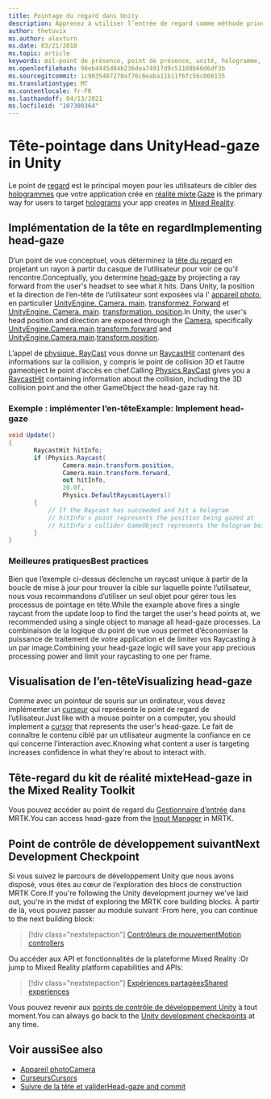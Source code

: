 ```yaml
---
title: Pointage du regard dans Unity
description: Apprenez à utiliser l’entrée de regard comme méthode principale permettant aux utilisateurs de cibler les hologrammes que votre application crée en réalité mixte.
author: thetuvix
ms.author: alexturn
ms.date: 03/21/2018
ms.topic: article
keywords: œil-point de présence, point de présence, unité, hologramme, réalité mixte, casque de réalité mixte, casque de réalité mixte, casque de réalité virtuelle, MRTK, boîte à outils de réalité mixte
ms.openlocfilehash: 98eb4445d04b236dea74917d9c51108b66d6df3b
ms.sourcegitcommit: 1c9035487270af76c6eaba11b11f6fc56c008135
ms.translationtype: MT
ms.contentlocale: fr-FR
ms.lasthandoff: 04/13/2021
ms.locfileid: "107300364"
---
```

# <a name="head-gaze-in-unity"></a><span data-ttu-id="a175d-104">Tête-pointage dans Unity</span><span class="sxs-lookup"><span data-stu-id="a175d-104">Head-gaze in Unity</span></span>

<span data-ttu-id="a175d-105">Le point de [regard](../../design/gaze-and-commit.md) est le principal moyen pour les utilisateurs de cibler des [hologrammes](../../discover/hologram.md) que votre application crée en [réalité mixte](../../discover/mixed-reality.md).</span><span class="sxs-lookup"><span data-stu-id="a175d-105">[Gaze](../../design/gaze-and-commit.md) is the primary way for users to target [holograms](../../discover/hologram.md) your app creates in [Mixed Reality](../../discover/mixed-reality.md).</span></span>

## <a name="implementing-head-gaze"></a><span data-ttu-id="a175d-106">Implémentation de la tête en regard</span><span class="sxs-lookup"><span data-stu-id="a175d-106">Implementing head-gaze</span></span>

<span data-ttu-id="a175d-107">D’un point de vue conceptuel, vous déterminez la [tête du regard](../../design/gaze-and-commit.md) en projetant un rayon à partir du casque de l’utilisateur pour voir ce qu’il rencontre.</span><span class="sxs-lookup"><span data-stu-id="a175d-107">Conceptually, you determine [head-gaze](../../design/gaze-and-commit.md) by projecting a ray forward from the user's headset to see what it hits.</span></span> <span data-ttu-id="a175d-108">Dans Unity, la position et la direction de l’en-tête de l’utilisateur sont exposées via l' [appareil photo](camera-in-unity.md), en particulier [UnityEngine. Camera. main](https://docs.unity3d.com/ScriptReference/Camera-main.html). [transformez. Forward](https://docs.unity3d.com/ScriptReference/Transform-forward.html) et [UnityEngine. Camera. main](https://docs.unity3d.com/ScriptReference/Camera-main.html). [transformation. position](https://docs.unity3d.com/ScriptReference/Transform-position.html).</span><span class="sxs-lookup"><span data-stu-id="a175d-108">In Unity, the user's head position and direction are exposed through the [Camera](camera-in-unity.md), specifically [UnityEngine.Camera.main](https://docs.unity3d.com/ScriptReference/Camera-main.html).[transform.forward](https://docs.unity3d.com/ScriptReference/Transform-forward.html) and [UnityEngine.Camera.main](https://docs.unity3d.com/ScriptReference/Camera-main.html).[transform.position](https://docs.unity3d.com/ScriptReference/Transform-position.html).</span></span>

<span data-ttu-id="a175d-109">L’appel de [physique. RayCast](https://docs.unity3d.com/ScriptReference/Physics.Raycast.html) vous donne un [RaycastHit](https://docs.unity3d.com/ScriptReference/RaycastHit.html) contenant des informations sur la collision, y compris le point de collision 3D et l’autre gameobject le point d’accès en chef.</span><span class="sxs-lookup"><span data-stu-id="a175d-109">Calling [Physics.RayCast](https://docs.unity3d.com/ScriptReference/Physics.Raycast.html) gives you a [RaycastHit](https://docs.unity3d.com/ScriptReference/RaycastHit.html) containing information about the collision, including the 3D collision point and the other GameObject the head-gaze ray hit.</span></span>

### <a name="example-implement-head-gaze"></a><span data-ttu-id="a175d-110">Exemple : implémenter l’en-tête</span><span class="sxs-lookup"><span data-stu-id="a175d-110">Example: Implement head-gaze</span></span>

```cs
void Update()
{
       RaycastHit hitInfo;
       if (Physics.Raycast(
               Camera.main.transform.position,
               Camera.main.transform.forward,
               out hitInfo,
               20.0f,
               Physics.DefaultRaycastLayers))
       {
           // If the Raycast has succeeded and hit a hologram
           // hitInfo's point represents the position being gazed at
           // hitInfo's collider GameObject represents the hologram being gazed at
       }
}
```

### <a name="best-practices"></a><span data-ttu-id="a175d-111">Meilleures pratiques</span><span class="sxs-lookup"><span data-stu-id="a175d-111">Best practices</span></span>

<span data-ttu-id="a175d-112">Bien que l’exemple ci-dessus déclenche un raycast unique à partir de la boucle de mise à jour pour trouver la cible sur laquelle pointe l’utilisateur, nous vous recommandons d’utiliser un seul objet pour gérer tous les processus de pointage en tête.</span><span class="sxs-lookup"><span data-stu-id="a175d-112">While the example above fires a single raycast from the update loop to find the target the user's head points at, we recommended using a single object to manage all head-gaze processes.</span></span> <span data-ttu-id="a175d-113">La combinaison de la logique du point de vue vous permet d’économiser la puissance de traitement de votre application et de limiter vos Raycasting à un par image.</span><span class="sxs-lookup"><span data-stu-id="a175d-113">Combining your head-gaze logic will save your app precious processing power and limit your raycasting to one per frame.</span></span>

## <a name="visualizing-head-gaze"></a><span data-ttu-id="a175d-114">Visualisation de l’en-tête</span><span class="sxs-lookup"><span data-stu-id="a175d-114">Visualizing head-gaze</span></span>

<span data-ttu-id="a175d-115">Comme avec un pointeur de souris sur un ordinateur, vous devez implémenter un [curseur](../../design/cursors.md) qui représente le point de regard de l’utilisateur.</span><span class="sxs-lookup"><span data-stu-id="a175d-115">Just like with a mouse pointer on a computer, you should implement a [cursor](../../design/cursors.md) that represents the user's head-gaze.</span></span> <span data-ttu-id="a175d-116">Le fait de connaître le contenu ciblé par un utilisateur augmente la confiance en ce qui concerne l’interaction avec.</span><span class="sxs-lookup"><span data-stu-id="a175d-116">Knowing what content a user is targeting increases confidence in what they're about to interact with.</span></span>

## <a name="head-gaze-in-the-mixed-reality-toolkit"></a><span data-ttu-id="a175d-117">Tête-regard du kit de réalité mixte</span><span class="sxs-lookup"><span data-stu-id="a175d-117">Head-gaze in the Mixed Reality Toolkit</span></span>

<span data-ttu-id="a175d-118">Vous pouvez accéder au point de regard du [Gestionnaire d’entrée](https://docs.microsoft.com/windows/mixed-reality/mrtk-unity/features/input/overview) dans MRTK.</span><span class="sxs-lookup"><span data-stu-id="a175d-118">You can access head-gaze from the [Input Manager](https://docs.microsoft.com/windows/mixed-reality/mrtk-unity/features/input/overview) in MRTK.</span></span>

## <a name="next-development-checkpoint"></a><span data-ttu-id="a175d-119">Point de contrôle de développement suivant</span><span class="sxs-lookup"><span data-stu-id="a175d-119">Next Development Checkpoint</span></span>

<span data-ttu-id="a175d-120">Si vous suivez le parcours de développement Unity que nous avons disposé, vous êtes au cœur de l’exploration des blocs de construction MRTK Core.</span><span class="sxs-lookup"><span data-stu-id="a175d-120">If you're following the Unity development journey we've laid out, you're in the midst of exploring the MRTK core building blocks.</span></span> <span data-ttu-id="a175d-121">À partir de là, vous pouvez passer au module suivant :</span><span class="sxs-lookup"><span data-stu-id="a175d-121">From here, you can continue to the next building block:</span></span>

> [!div class="nextstepaction"]
> [<span data-ttu-id="a175d-122">Contrôleurs de mouvement</span><span class="sxs-lookup"><span data-stu-id="a175d-122">Motion controllers</span></span>](motion-controllers-in-unity.md)

<span data-ttu-id="a175d-123">Ou accéder aux API et fonctionnalités de la plateforme Mixed Reality :</span><span class="sxs-lookup"><span data-stu-id="a175d-123">Or jump to Mixed Reality platform capabilities and APIs:</span></span>

> [!div class="nextstepaction"]
> [<span data-ttu-id="a175d-124">Expériences partagées</span><span class="sxs-lookup"><span data-stu-id="a175d-124">Shared experiences</span></span>](shared-experiences-in-unity.md)

<span data-ttu-id="a175d-125">Vous pouvez revenir aux [points de contrôle de développement Unity](unity-development-overview.md#2-core-building-blocks) à tout moment.</span><span class="sxs-lookup"><span data-stu-id="a175d-125">You can always go back to the [Unity development checkpoints](unity-development-overview.md#2-core-building-blocks) at any time.</span></span>

## <a name="see-also"></a><span data-ttu-id="a175d-126">Voir aussi</span><span class="sxs-lookup"><span data-stu-id="a175d-126">See also</span></span>
* [<span data-ttu-id="a175d-127">Appareil photo</span><span class="sxs-lookup"><span data-stu-id="a175d-127">Camera</span></span>](camera-in-unity.md)
* [<span data-ttu-id="a175d-128">Curseurs</span><span class="sxs-lookup"><span data-stu-id="a175d-128">Cursors</span></span>](../../design/cursors.md)
* [<span data-ttu-id="a175d-129">Suivre de la tête et valider</span><span class="sxs-lookup"><span data-stu-id="a175d-129">Head-gaze and commit</span></span>](../../design/gaze-and-commit.md)
